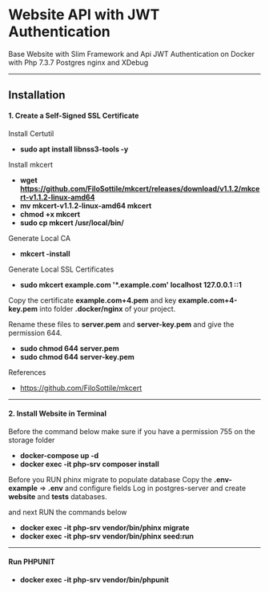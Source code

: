 # Website API with JWT Authentication

Base Website with Slim Framework and Api JWT Authentication on Docker with Php 7.3.7 Postgres nginx and XDebug

---

## Installation

#### 1. Create a Self-Signed SSL Certificate

Install Certutil

- <b>sudo apt install libnss3-tools -y</b>

Install mkcert

- <b>wget https://github.com/FiloSottile/mkcert/releases/download/v1.1.2/mkcert-v1.1.2-linux-amd64</b>
- <b>mv mkcert-v1.1.2-linux-amd64 mkcert</b>
- <b>chmod +x mkcert</b>
- <b>sudo cp mkcert /usr/local/bin/</b>

Generate Local CA

- <b>mkcert -install</b>

Generate Local SSL Certificates

- <b>sudo mkcert example.com '\*.example.com' localhost 127.0.0.1 ::1</b>

Copy the certificate <b>example.com+4.pem</b> and key <b>example.com+4-key.pem</b> into folder <b>.docker/nginx</b> of your project.

Rename these files to <b>server.pem</b> and <b>server-key.pem</b> and give the permission 644.

- <b>sudo chmod 644 server.pem</b>
- <b>sudo chmod 644 server-key.pem</b>

References

- https://github.com/FiloSottile/mkcert

---

#### 2. Install Website in Terminal

Before the command below make sure if you have a permission 755 on the storage folder

- <b>docker-compose up -d</b>
- <b>docker exec -it php-srv composer install</b>

Before you RUN phinx migrate to populate database
Copy the <b>.env-example</b> => <b>.env</b> and configure fields
Log in postgres-server and create <b>website</b> and <b>tests</b> databases.

and next RUN the commands below

- <b>docker exec -it php-srv vendor/bin/phinx migrate</b>
- <b>docker exec -it php-srv vendor/bin/phinx seed:run</b>

---

#### Run PHPUNIT

- <b>docker exec -it php-srv vendor/bin/phpunit</b>
